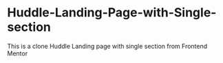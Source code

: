 # Huddle-Landing-Page-with-Single-section
This is a clone Huddle Landing page with single section from Frontend Mentor
